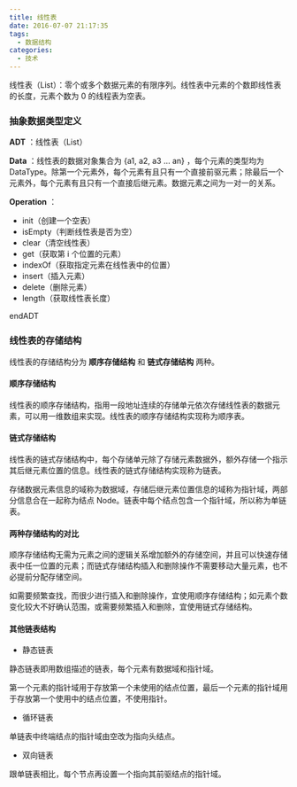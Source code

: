```yaml
---
title: 线性表
date: 2016-07-07 21:17:35
tags:
  - 数据结构
categories:
  - 技术
---
```


线性表（List）：零个或多个数据元素的有限序列。线性表中元素的个数即线性表的长度，元素个数为 0 的线程表为空表。



<!-- more -->



### 抽象数据类型定义

**ADT** ：线性表（List）

**Data** ：线性表的数据对象集合为 {a1, a2, a3 … an} ，每个元素的类型均为 DataType。除第一个元素外，每个元素有且只有一个直接前驱元素；除最后一个元素外，每个元素有且只有一个直接后继元素。数据元素之间为一对一的关系。

**Operation** ：

* init（创建一个空表）
* isEmpty（判断线性表是否为空）
* clear（清空线性表）
* get（获取第 i 个位置的元素）
* indexOf（获取指定元素在线性表中的位置）
* insert（插入元素）
* delete（删除元素）
* length（获取线性表长度）

endADT





### 线性表的存储结构

线性表的存储结构分为 **顺序存储结构** 和 **链式存储结构** 两种。



#### 顺序存储结构

线性表的顺序存储结构，指用一段地址连续的存储单元依次存储线性表的数据元素，可以用一维数组来实现。线性表的顺序存储结构实现称为顺序表。



#### 链式存储结构

线性表的链式存储结构中，每个存储单元除了存储元素数据外，额外存储一个指示其后继元素位置的信息。线性表的链式存储结构实现称为链表。

存储数据元素信息的域称为数据域，存储后继元素位置信息的域称为指针域，两部分信息合在一起称为结点 Node。链表中每个结点包含一个指针域，所以称为单链表。



#### 两种存储结构的对比

顺序存储结构无需为元素之间的逻辑关系增加额外的存储空间，并且可以快速存储表中任一位置的元素；而链式存储结构插入和删除操作不需要移动大量元素，也不必提前分配存储空间。

如需要频繁查找，而很少进行插入和删除操作，宜使用顺序存储结构；如元素个数变化较大不好确认范围，或需要频繁插入和删除，宜使用链式存储结构。



#### 其他链表结构

* 静态链表

静态链表即用数组描述的链表，每个元素有数据域和指针域。

第一个元素的指针域用于存放第一个未使用的结点位置，最后一个元素的指针域用于存放第一个使用中的结点位置，不使用指针。



* 循环链表

单链表中终端结点的指针域由空改为指向头结点。



* 双向链表

跟单链表相比，每个节点再设置一个指向其前驱结点的指针域。